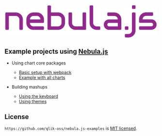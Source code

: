 <p align="center">
  <img width="500" src="./assets/nebula.png" alt="nebula.js logo" />
</p>

## Example projects using [Nebula.js](https://github.com/qlik-oss/nebula.js)

* Using chart core packages
  * [Basic setup with webpack](https://github.com/qlik-oss/nebula.js-examples/tree/main/examples/simple-setup)
  * [Example with all charts](https://github.com/qlik-oss/nebula.js-examples/tree/main/examples/all-charts/src)

* Building mashups
  * [Using the keyboard](https://github.com/qlik-oss/nebula.js-examples/tree/main/examples/use-keyboard)
  * [Using themes](https://github.com/qlik-oss/nebula.js-examples/tree/main/examples/themes)
## License

`https://github.com/qlik-oss/nebula.js-examples` is [MIT licensed](./LICENSE).
